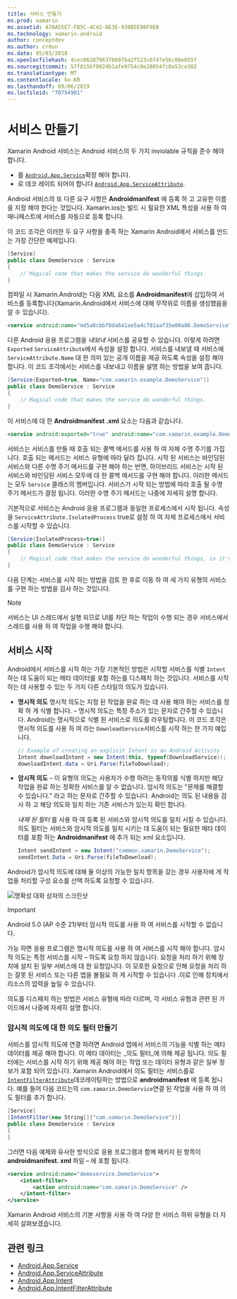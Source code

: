 ```yaml
---
title: 서비스 만들기
ms.prod: xamarin
ms.assetid: A78A55E7-FB5C-4C42-8E3E-939B5E98F9EB
ms.technology: xamarin-android
author: conceptdev
ms.author: crdun
ms.date: 05/03/2018
ms.openlocfilehash: 4cec06287963fb607ba2f523c6f47e56c08e655f
ms.sourcegitcommit: 57f815bf0024b1afe9754c0e28054fc0a53ce302
ms.translationtype: MT
ms.contentlocale: ko-KR
ms.lasthandoff: 09/06/2019
ms.locfileid: "70754901"
---
```

# <a name="creating-a-service"></a>서비스 만들기

Xamarin Android 서비스는 Android 서비스의 두 가지 inviolable 규칙을 준수 해야 합니다.

- 를 [`Android.App.Service`](xref:Android.App.Service)확장 해야 합니다.
- 로 데코 레이트 되어야 합니다 [`Android.App.ServiceAttribute`](xref:Android.App.ServiceAttribute).

Android 서비스의 또 다른 요구 사항은 **Androidmanifest** 에 등록 하 고 고유한 이름을 지정 해야 한다는 것입니다. Xamarin.ios는 빌드 시 필요한 XML 특성을 사용 하 여 매니페스트에 서비스를 자동으로 등록 합니다.

이 코드 조각은 이러한 두 요구 사항을 충족 하는 Xamarin Android에서 서비스를 만드는 가장 간단한 예제입니다.  

```csharp
[Service]
public class DemoService : Service
{
    // Magical code that makes the service do wonderful things.
}
```

컴파일 시 Xamarin.Android는 다음 XML 요소를 **Androidmanifest**에 삽입하여 서비스를 등록합니다(Xamarin.Android에서 서비스에 대해 무작위로 이름을 생성했음을 알 수 있습니다).

```xml
<service android:name="md5a0cbbf8da641ae5a4c781aaf35e00a86.DemoService" />
```

다른 Android 응용 프로그램을 _내보내_ 서비스를 공유할 수 있습니다. 이렇게 하려면 `Exported` `ServiceAttribute`에서 속성을 설정 합니다. 서비스를 내보낼 때 서비스에 `ServiceAttribute.Name` 대 한 의미 있는 공개 이름을 제공 하도록 속성을 설정 해야 합니다. 이 코드 조각에서는 서비스를 내보내고 이름을 설명 하는 방법을 보여 줍니다.

```csharp
[Service(Exported=true, Name="com.xamarin.example.DemoService")]
public class DemoService : Service
{
    // Magical code that makes the service do wonderful things.
}
```

이 서비스에 대 한 **Androidmanifest .xml** 요소는 다음과 같습니다.

```xml
<service android:exported="true" android:name="com.xamarin.example.DemoService" />
```

서비스는 서비스를 만들 때 호출 되는 콜백 메서드를 사용 하 여 자체 수명 주기를 가집니다. 호출 되는 메서드는 서비스 유형에 따라 달라 집니다. 시작 된 서비스는 바인딩된 서비스와 다른 수명 주기 메서드를 구현 해야 하는 반면, 하이브리드 서비스는 시작 된 서비스와 바인딩된 서비스 모두에 대 한 콜백 메서드를 구현 해야 합니다. 이러한 메서드는 모두 `Service` 클래스의 멤버입니다. 서비스가 시작 되는 방법에 따라 호출 될 수명 주기 메서드가 결정 됩니다. 이러한 수명 주기 메서드는 나중에 자세히 설명 합니다.

기본적으로 서비스는 Android 응용 프로그램과 동일한 프로세스에서 시작 됩니다. 속성을 `ServiceAttribute.IsolatedProcess` true로 설정 하 여 자체 프로세스에서 서비스를 시작할 수 있습니다.

```csharp
[Service(IsolatedProcess=true)]
public class DemoService : Service
{
    // Magical code that makes the service do wonderful things, in it's own process!
}
```

다음 단계는 서비스를 시작 하는 방법을 검토 한 후로 이동 하 여 세 가지 유형의 서비스를 구현 하는 방법을 검사 하는 것입니다.

> [!NOTE]
> 서비스는 UI 스레드에서 실행 되므로 UI를 차단 하는 작업이 수행 되는 경우 서비스에서 스레드를 사용 하 여 작업을 수행 해야 합니다.

## <a name="starting-a-service"></a>서비스 시작

Android에서 서비스를 시작 하는 가장 기본적인 방법은 시작할 서비스를 식별 `Intent` 하는 데 도움이 되는 메타 데이터를 포함 하는를 디스패치 하는 것입니다. 서비스를 시작 하는 데 사용할 수 있는 두 가지 다른 스타일의 의도가 있습니다.

- **명시적 의도** 명시적 의도는 지정 된 작업을 완료 하는 데 사용 해야 하는 서비스를 정확 하 게 식별 합니다. &ndash; 명시적 의도는 특정 주소가 있는 문자로 간주할 수 있습니다. Android는 명시적으로 식별 된 서비스로 의도를 라우팅합니다. 이 코드 조각은 명시적 의도를 사용 하 여 라는 `DownloadService`서비스를 시작 하는 한 가지 예입니다.

    ```csharp
    // Example of creating an explicit Intent in an Android Activity
    Intent downloadIntent = new Intent(this, typeof(DownloadService));
    downloadIntent.data = Uri.Parse(fileToDownload);
    ```

- **암시적 의도** &ndash; 이 유형의 의도는 사용자가 수행 하려는 동작의를 식별 하지만 해당 작업을 완료 하는 정확한 서비스를 알 수 없습니다. 암시적 의도는 "문제를 해결할 수 있습니다." 라고 하는 문자로 간주할 수 있습니다.
    Android는 의도 된 내용을 검사 하 고 해당 의도와 일치 하는 기존 서비스가 있는지 확인 합니다.

    _내재 된 필터_ 를 사용 하 여 등록 된 서비스와 암시적 의도를 일치 시킬 수 있습니다. 의도 필터는 서비스와 암시적 의도를 일치 시키는 데 도움이 되는 필요한 메타 데이터를 포함 하는 **Androidmanifest** 에 추가 되는 xml 요소입니다.

    ```csharp
    Intent sendIntent = new Intent("common.xamarin.DemoService");
    sendIntent.Data = Uri.Parse(fileToDownload);
    ```

Android가 암시적 의도에 대해 둘 이상의 가능한 일치 항목을 갖는 경우 사용자에 게 작업을 처리할 구성 요소를 선택 하도록 요청할 수 있습니다.

![명확성 대화 상자의 스크린샷](images/creating-a-service-01.png "명확성 대화 상자의 스크린샷")

> [!IMPORTANT]
> Android 5.0 (AP 수준 21)부터 암시적 의도를 사용 하 여 서비스를 시작할 수 없습니다.

가능 하면 응용 프로그램은 명시적 의도를 사용 하 여 서비스를 시작 해야 합니다. 암시적 의도는 특정 서비스를 시작 &ndash; 하도록 요청 하지 않습니다. 요청을 처리 하기 위해 장치에 설치 된 일부 서비스에 대 한 요청입니다. 이 모호한 요청으로 인해 요청을 처리 하는 잘못 된 서비스 또는 다른 앱을 불필요 하 게 시작할 수 있습니다 .이로 인해 장치에서 리소스의 압력을 높일 수 있습니다.

의도를 디스패치 하는 방법은 서비스 유형에 따라 다르며, 각 서비스 유형과 관련 된 가이드에서 나중에 자세히 설명 합니다.

### <a name="creating-an-intent-filter-for-implicit-intents"></a>암시적 의도에 대 한 의도 필터 만들기

서비스를 암시적 의도에 연결 하려면 Android 앱에서 서비스의 기능을 식별 하는 메타 데이터를 제공 해야 합니다. 이 메타 데이터는 _의도 필터_에 의해 제공 됩니다. 의도 필터에는 서비스를 시작 하기 위해 제공 해야 하는 작업 또는 데이터 유형과 같은 일부 정보가 포함 되어 있습니다. Xamarin Android에서 의도 필터는 서비스를로 [`IntentFilterAttribute`](xref:Android.App.IntentFilterAttribute)데코레이팅하는 방법으로 **androidmanifest** 에 등록 됩니다. 예를 들어 다음 코드는의 `com.xamarin.DemoService`연결 된 작업을 사용 하 여 의도 필터를 추가 합니다.

```csharp
[Service]
[IntentFilter(new String[]{"com.xamarin.DemoService"})]
public class DemoService : Service
{
}
```

그러면 다음 예제와 유사한 방식으로 응용 프로그램과 함께 패키지 된 항목이 **androidmanifest. xml** 파일 &ndash; 에 포함 됩니다.

```xml
<service android:name="demoservice.DemoService">
    <intent-filter>
        <action android:name="com.xamarin.DemoService" />
    </intent-filter>
</service>
```

Xamarin Android 서비스의 기본 사항을 사용 하 여 다양 한 서비스 하위 유형을 더 자세히 살펴보겠습니다.

## <a name="related-links"></a>관련 링크

- [Android.App.Service](xref:Android.App.Service)
- [Android.App.ServiceAttribute](xref:Android.App.ServiceAttribute)
- [Android.App.Intent](xref:Android.Content.Intent)
- [Android.App.IntentFilterAttribute](xref:Android.App.IntentFilterAttribute)
